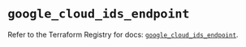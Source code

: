 # `google_cloud_ids_endpoint`

Refer to the Terraform Registry for docs: [`google_cloud_ids_endpoint`](https://registry.terraform.io/providers/hashicorp/google/5.42.0/docs/resources/cloud_ids_endpoint).
